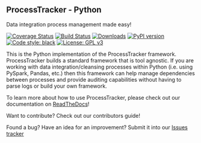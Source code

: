 ProcessTracker - Python
-----------------------
Data integration process management made easy!

[![Coverage Status](https://coveralls.io/repos/github/OpenDataAlex/process_tracker_python/badge.svg?branch=master)](https://coveralls.io/github/OpenDataAlex/process_tracker_python?branch=master)
[![Build Status](https://travis-ci.org/OpenDataAlex/process_tracker_python.svg?branch=master)](https://travis-ci.org/OpenDataAlex/process_tracker_python)
[![Downloads](https://pepy.tech/badge/processtracker)](https://pepy.tech/project/processtracker)
[![PyPI version](https://badge.fury.io/py/processtracker.svg)](https://badge.fury.io/py/processtracker)
[![Code style: black](https://img.shields.io/badge/code%20style-black-000000.svg)](https://github.com/ambv/black)
[![License: GPL v3](https://img.shields.io/badge/License-GPLv3-blue.svg)](https://www.gnu.org/licenses/gpl-3.0)

This is the Python implementation of the ProcessTracker framework.  ProcessTracker builds a standard framework that is
tool agnostic.  If you are working with data integration/cleansing processes within Python (i.e. using PySpark, Pandas, etc.)
then this framework can help manage dependencies between processes and provide auditing capabilities without having to
parse logs or build your own framework.

To learn more about how to use ProcessTracker, please check out our documentation on [ReadTheDocs][1]!

Want to contribute?  Check out our contributors guide!

Found a bug?  Have an idea for an improvement?  Submit it into our [Issues tracker][2]


[1]: https://readthedocs.org/projects/process_tracking/
[2]: https://github.com/OpenDataAlex/process_tracker_python/issues